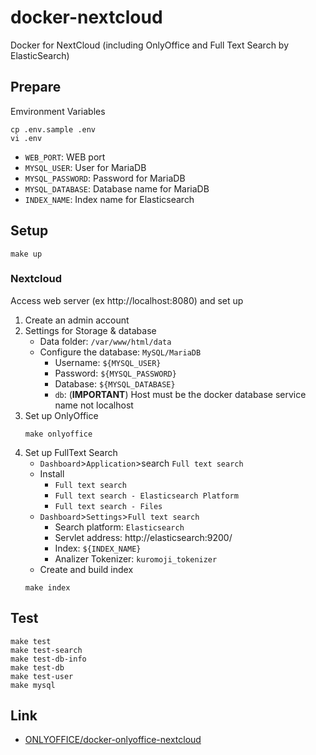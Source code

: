 # docker-nextcloud

Docker for NextCloud (including OnlyOffice and Full Text Search by ElasticSearch)

## Prepare

Emvironment Variables

```shell
cp .env.sample .env
vi .env
```

* `WEB_PORT`: WEB port
* `MYSQL_USER`: User for MariaDB
* `MYSQL_PASSWORD`: Password for MariaDB
* `MYSQL_DATABASE`: Database name for MariaDB
* `INDEX_NAME`: Index name for Elasticsearch

## Setup

```shell
make up
```

### Nextcloud

Access web server (ex http://localhost:8080) and set up

1. Create an admin account
2. Settings for Storage & database
    * Data folder: `/var/www/html/data`
    * Configure the database: `MySQL/MariaDB`
        * Username: `${MYSQL_USER}`
        * Password: `${MYSQL_PASSWORD}`
        * Database: `${MYSQL_DATABASE}`
        * `db`: (**IMPORTANT**) Host must be the docker database service name not localhost
3. Set up OnlyOffice
    ```shell
    make onlyoffice
    ```
4. Set up FullText Search
    * `Dashboard`>`Application`>search `Full text search`
    * Install
        * `Full text search`
        * `Full text search - Elasticsearch Platform`
        * `Full text search - Files`
    * `Dashboard`>`Settings`>`Full text search`
        * Search platform: `Elasticsearch`
        * Servlet address: http://elasticsearch:9200/
        * Index: `${INDEX_NAME}`
        * Analizer Tokenizer: `kuromoji_tokenizer`
    * Create and build index
    ```shell
    make index
    ```

## Test

```shell
make test
make test-search
make test-db-info
make test-db
make test-user
make mysql
```

## Link

* [ONLYOFFICE/docker\-onlyoffice\-nextcloud](https://github.com/ONLYOFFICE/docker-onlyoffice-nextcloud)
